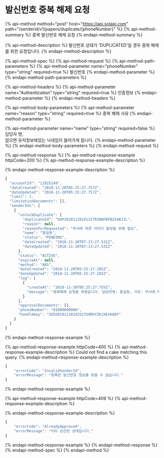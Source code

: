 # 발신번호 중복 해제 요청

{% api-method method="post" host="https://api.solapi.com" path="/senderid/v1/papers/duplicate/{phoneNumber}" %}
{% api-method-summary %}
중복 발신번호 해제 요청
{% endapi-method-summary %}

{% api-method-description %}
발신번호 상태가 'DUPLICATED'일 경우 중복 해제를 위한 요청입니다.
{% endapi-method-description %}

{% api-method-spec %}
{% api-method-request %}
{% api-method-path-parameters %}
{% api-method-parameter name="phoneNumber" type="string" required=true %}
발신번호
{% endapi-method-parameter %}
{% endapi-method-path-parameters %}

{% api-method-headers %}
{% api-method-parameter name="Authentication" type="string" required=true %}
인증정보
{% endapi-method-parameter %}
{% endapi-method-headers %}

{% api-method-body-parameters %}
{% api-method-parameter name="reason" type="string" required=true %}
중복 해제 사유
{% endapi-method-parameter %}

{% api-method-parameter name="name" type="string" required=false %}
담당자 명,  
없으면 유저정보에있는 닉네임이 들어가게 됩니다.
{% endapi-method-parameter %}
{% endapi-method-body-parameters %}
{% endapi-method-request %}

{% api-method-response %}
{% api-method-response-example httpCode=200 %}
{% api-method-response-example-description %}

{% endapi-method-response-example-description %}

```javascript
{
  "accountId": "12925149",
  "dateCreated": "2018-11-20T05:25:27.757Z",
  "dateUpdated": "2018-11-20T05:25:27.757Z",
  "limit": 2,
  "limitationDocuments": [],
  "senderIds": [
    {
      "unlockDuplicate": {
        "duplicateId": "DUP20181120161327RIBHFBFB2X4BJJL",
        "reason": null,
        "reasonForRequested": "부서에 따른 아이디 할당을 위해 필요",
        "name": "홍길동",
        "status": "PENDING",
        "dateCreated": "2018-11-20T07:13:27.531Z",
        "dateUpdated": "2018-11-20T07:13:27.531Z"        
      },
      "status": "ACTIVE",
      "expireAt": null,
      "method": "ARS",
      "dateCreated": "2018-11-20T05:25:27.285Z",
      "dateUpdated": "2018-11-20T05:25:27.285Z",
      "log": [
        {
          "createAt": "2018-11-20T05:25:27.755Z",
          "message": "중복해제 요청을 하였습니다. 담당자명: 홍길동, 사유: 부서에 따른 아이디 할당을 위해 필요"
        }
      ],
      "approvalDocuments": [],
      "phoneNumber": "01000000000",
      "handleKey": "SED20181120142527G9MUYZKJXEV6ADY"
    }
  ]
}
```
{% endapi-method-response-example %}

{% api-method-response-example httpCode=400 %}
{% api-method-response-example-description %}
Could not find a cake matching this query.
{% endapi-method-response-example-description %}

```javascript
{
    "errorCode": "InvalidSenderId",
    "errorMessage": "등록된 발신번호 정보를 찾을 수 없습니다."
}
```
{% endapi-method-response-example %}

{% api-method-response-example httpCode=409 %}
{% api-method-response-example-description %}

{% endapi-method-response-example-description %}

```javascript
{
    "errorCode": "AlreadyApproved",
    "errorMessage": "이미 승인된 상태입니다."
}
```
{% endapi-method-response-example %}
{% endapi-method-response %}
{% endapi-method-spec %}
{% endapi-method %}



